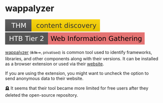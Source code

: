 # wappalyzer

[![contentdiscovery](../../../../_badges/thm/contentdiscovery.svg)](https://tryhackme.com/room/contentdiscovery)
[![web_information_gathering](../../../../_badges/htb/web_information_gathering.svg)](https://academy.hackthebox.com/course/preview/information-gathering---web-edition)

<div class="row row-cols-lg-2"><div>

[wappalyzer](https://github.com/wappalyzer/wappalyzer) <small>(<s>8.1k ⭐</s>, privatised)</small> is common tool used to identify frameworks, libraries, and other components along with their versions. It can be installed as a browser extension or used via their [website](https://www.wappalyzer.com/). 

If you are using the extension, you might want to uncheck the option to send anonymous data to their website.

🪦 It seems that their tool became more limited for free users after they deleted the open-source repository.
</div><div>
</div></div>